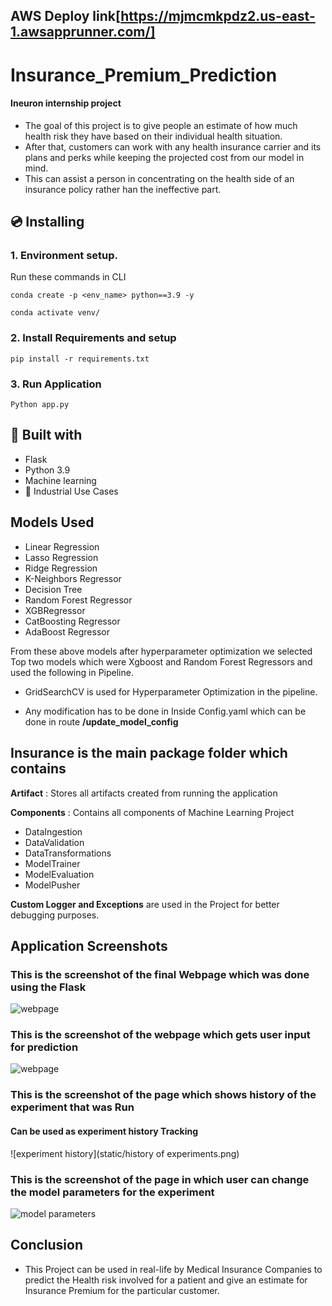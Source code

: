 ## AWS Deploy link[https://mjmcmkpdz2.us-east-1.awsapprunner.com/]

# Insurance_Premium_Prediction
#### Ineuron internship project
* The goal of this project is to give people an estimate of how much health risk they have based on their individual health situation. 
* After that, customers can work with any health insurance carrier and its plans and perks while keeping the projected cost from our model in mind. 
* This can assist a person in concentrating on the health side of an insurance policy rather han the ineffective part.

## 💿 Installing

### 1. Environment setup.
Run these commands in CLI
```
conda create -p <env_name> python==3.9 -y
```
```
conda activate venv/
````
### 2. Install Requirements and setup
```
pip install -r requirements.txt
```
### 3. Run Application
```
Python app.py
```

## 🔧 Built with
- Flask
- Python 3.9
- Machine learning
- 🏦 Industrial Use Cases

## Models Used
* Linear Regression
* Lasso Regression
* Ridge Regression
* K-Neighbors Regressor
* Decision Tree
* Random Forest Regressor
* XGBRegressor
* CatBoosting Regressor
* AdaBoost Regressor

From these above models after hyperparameter optimization we selected Top two models which were Xgboost and Random Forest Regressors and used the following in Pipeline.

* GridSearchCV is used for Hyperparameter Optimization in the pipeline.

* Any modification has to be done in  Inside Config.yaml which can be done in route **/update_model_config**

## Insurance is the main package folder which contains 

**Artifact** : Stores all artifacts created from running the application

**Components** : Contains all components of Machine Learning Project
- DataIngestion
- DataValidation
- DataTransformations
- ModelTrainer
- ModelEvaluation
- ModelPusher

**Custom Logger and Exceptions** are used in the Project for better debugging purposes.

## Application Screenshots
### **This is the screenshot of the final Webpage which was done using the Flask**
![webpage](static/webpage.png)

### **This is the screenshot of the webpage which gets user input for prediction**
![webpage](static/predictform.png)

### **This is the screenshot of the page which shows history of the experiment that was Run**
#### Can be used as experiment history Tracking
![experiment history](static/history of experiments.png)

### **This is the screenshot of the page in which user can change the model parameters for the experiment**
![model parameters](static/update_model_config.png)

## Conclusion
- This Project can be used in real-life by Medical Insurance Companies to predict the Health risk involved for a patient and give an estimate for Insurance Premium for the particular customer.


